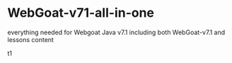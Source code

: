 # WebGoat-v71-all-in-one
everything needed for Webgoat Java v7.1 including both WebGoat-v7.1 and lessons content

t1
